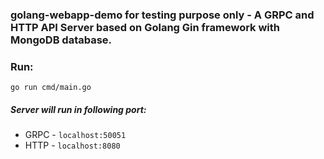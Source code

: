 ### golang-webapp-demo for testing purpose only - A GRPC and HTTP API Server based on Golang Gin framework with MongoDB database. 

### Run:
```go run cmd/main.go```

##### Server will run in following port:
- GRPC - ```localhost:50051```
- HTTP - ```localhost:8080```



